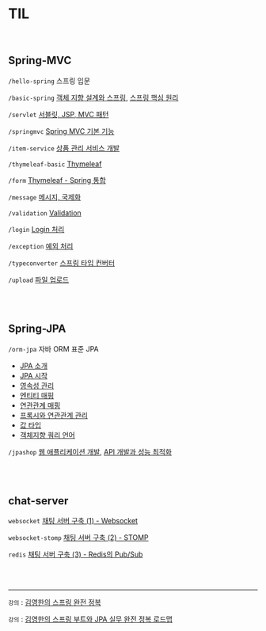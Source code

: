 # TIL

<br/>

## Spring-MVC

`/hello-spring`  스프링 입문

`/basic-spring`
[객체 지향 설계와 스프링](https://github.com/jmxx219/TIL/blob/main/Spring-MVC/basic-spring/OOD.md), [스프링 핵심 원리](https://github.com/jmxx219/TIL/blob/main/Spring-MVC/basic-spring/README.md)

`/servlet`
[서블릿, JSP, MVC 패턴](https://github.com/jmxx219/TIL/blob/main/Spring-MVC/servlet/README.md)

`/springmvc`
[Spring MVC 기본 기능](https://github.com/jmxx219/TIL/blob/main/Spring-MVC/springmvc/README.md)

`/item-service`
[상품 관리 서비스 개발](https://github.com/jmxx219/TIL/blob/main/Spring-MVC/item-service/README.md)

`/thymeleaf-basic`
[Thymeleaf](https://github.com/jmxx219/TIL/blob/main/Spring-MVC/thymeleaf-basic/README.md)

`/form`
[Thymeleaf - Spring 통합](https://github.com/jmxx219/TIL/blob/main/Spring-MVC/form/README.md)

`/message`
[메시지, 국제화](https://github.com/jmxx219/TIL/blob/main/Spring-MVC/message/README.md)

`/validation`
[Validation](https://github.com/jmxx219/TIL/blob/main/Spring-MVC/validation/README.md)

`/login`
[Login 처리](https://github.com/jmxx219/TIL/blob/main/Spring-MVC/login/README.md)

`/exception`
[예외 처리](https://github.com/jmxx219/TIL/blob/main/Spring-MVC/exception/README.md)


`/typeconverter`
[스프링 타입 컨버터](https://github.com/jmxx219/TIL/blob/main/Spring-MVC/typeconverter/README.md)


`/upload`
[파일 업로드](https://github.com/jmxx219/TIL/blob/main/Spring-MVC/upload/README.md)


<br/>
<br/>

## Spring-JPA

`/orm-jpa` 자바 ORM 표준 JPA
- [JPA 소개](https://github.com/jmxx219/TIL/blob/main/Spring-JPA/orm-jpa/JPA%20%EC%86%8C%EA%B0%9C.md)
- [JPA 시작](https://github.com/jmxx219/TIL/blob/main/Spring-JPA/orm-jpa/ex1-hello-jpa/README.md)
- [영속성 관리](https://github.com/jmxx219/TIL/blob/main/Spring-JPA/orm-jpa/%EC%98%81%EC%86%8D%EC%84%B1%20%EA%B4%80%EB%A6%AC.md)
- [엔티티 매핑](https://github.com/jmxx219/TIL/blob/main/Spring-JPA/orm-jpa/%EC%97%94%ED%8B%B0%ED%8B%B0%20%EB%A7%A4%ED%95%91.md)
- [연관관계 매핑](https://github.com/jmxx219/TIL/blob/main/Spring-JPA/orm-jpa/%EC%97%B0%EA%B4%80%EA%B4%80%EA%B3%84%20%EB%A7%A4%ED%95%91.md)
- [프록시와 연관관계 관리](https://github.com/jmxx219/TIL/blob/main/Spring-JPA/orm-jpa/%ED%94%84%EB%A1%9D%EC%8B%9C%EC%99%80%20%EC%97%B0%EA%B4%80%EA%B4%80%EA%B3%84%20%EA%B4%80%EB%A6%AC.md)
- [값 타입](https://github.com/jmxx219/TIL/blob/main/Spring-JPA/orm-jpa/%EA%B0%92%20%ED%83%80%EC%9E%85.md)
- [객체지향 쿼리 언어](https://github.com/jmxx219/TIL/blob/main/Spring-JPA/orm-jpa/%EA%B0%9D%EC%B2%B4%EC%A7%80%ED%96%A5%20%EC%BF%BC%EB%A6%AC%20%EC%96%B8%EC%96%B4.md)


`/jpashop`
[웹 애플리케이션 개발](https://github.com/jmxx219/TIL/blob/main/Spring-JPA/jpashop/README.md), [API 개발과 성능 최적화](https://github.com/jmxx219/TIL/blob/main/Spring-JPA/jpashop/API%20%EA%B0%9C%EB%B0%9C%EA%B3%BC%20%EC%84%B1%EB%8A%A5%20%EC%B5%9C%EC%A0%81%ED%99%94.md)


<br/>
<br/>

## chat-server

`websocket` [채팅 서버 구축 (1) - Websocket](https://jmxx219.tistory.com/77)  

`websocket-stomp` [채팅 서버 구축 (2) - STOMP](https://jmxx219.tistory.com/78)  

`redis` [채팅 서버 구축 (3) - Redis의 Pub/Sub](https://jmxx219.tistory.com/79)


<br/>
<br/>

---
`강의` : [김영한의 스프링 완전 정복](https://www.inflearn.com/roadmaps/373)  

`강의` : [김영한의 스프링 부트와 JPA 실무 완전 정복 로드맵](https://www.inflearn.com/roadmaps/149)